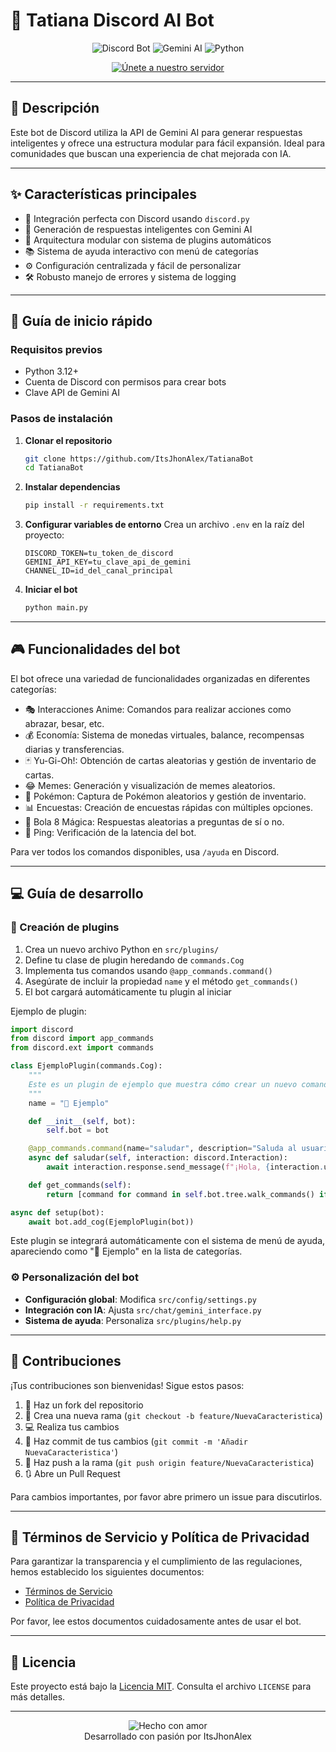 # 🤖 Tatiana Discord AI Bot

<div align="center">

![Discord Bot](https://img.shields.io/badge/Discord-Bot-7289DA?style=for-the-badge&logo=discord&logoColor=white)
![Gemini AI](https://img.shields.io/badge/Gemini-AI-4285F4?style=for-the-badge&logo=google&logoColor=white)
![Python](https://img.shields.io/badge/Python-3776AB?style=for-the-badge&logo=python&logoColor=white)

[![Únete a nuestro servidor](https://img.shields.io/badge/¡Únete%20a%20nuestro%20servidor!-7289DA?style=for-the-badge&logo=discord&logoColor=white)](https://discord.gg/2xjXpztFnY)

</div>

---

## 📌 Descripción

Este bot de Discord utiliza la API de Gemini AI para generar respuestas inteligentes y ofrece una estructura modular para fácil expansión. Ideal para comunidades que buscan una experiencia de chat mejorada con IA.

---

## ✨ Características principales

- 🔗 Integración perfecta con Discord usando `discord.py`
- 🧠 Generación de respuestas inteligentes con Gemini AI
- 🧩 Arquitectura modular con sistema de plugins automáticos
- 📚 Sistema de ayuda interactivo con menú de categorías
- ⚙️ Configuración centralizada y fácil de personalizar
- 🛠️ Robusto manejo de errores y sistema de logging

---

## 🚀 Guía de inicio rápido

### Requisitos previos

- Python 3.12+
- Cuenta de Discord con permisos para crear bots
- Clave API de Gemini AI

### Pasos de instalación

1. **Clonar el repositorio**
   ```bash
   git clone https://github.com/ItsJhonAlex/TatianaBot
   cd TatianaBot
   ```

2. **Instalar dependencias**
   ```bash
   pip install -r requirements.txt
   ```

3. **Configurar variables de entorno**
   Crea un archivo `.env` en la raíz del proyecto:
   ```
   DISCORD_TOKEN=tu_token_de_discord
   GEMINI_API_KEY=tu_clave_api_de_gemini
   CHANNEL_ID=id_del_canal_principal
   ```

4. **Iniciar el bot**
   ```bash
   python main.py
   ```

---

## 🎮 Funcionalidades del bot

El bot ofrece una variedad de funcionalidades organizadas en diferentes categorías:

- 🎭 Interacciones Anime: Comandos para realizar acciones como abrazar, besar, etc.
- 💰 Economía: Sistema de monedas virtuales, balance, recompensas diarias y transferencias.
- 🃏 Yu-Gi-Oh!: Obtención de cartas aleatorias y gestión de inventario de cartas.
- 😂 Memes: Generación y visualización de memes aleatorios.
- 🐾 Pokémon: Captura de Pokémon aleatorios y gestión de inventario.
- 📊 Encuestas: Creación de encuestas rápidas con múltiples opciones.
- 🎱 Bola 8 Mágica: Respuestas aleatorias a preguntas de sí o no.
- 🏓 Ping: Verificación de la latencia del bot.

Para ver todos los comandos disponibles, usa `/ayuda` en Discord.

---

## 💻 Guía de desarrollo

### 🔌 Creación de plugins

1. Crea un nuevo archivo Python en `src/plugins/`
2. Define tu clase de plugin heredando de `commands.Cog`
3. Implementa tus comandos usando `@app_commands.command()`
4. Asegúrate de incluir la propiedad `name` y el método `get_commands()`
5. El bot cargará automáticamente tu plugin al iniciar

Ejemplo de plugin:

```python
import discord
from discord import app_commands
from discord.ext import commands

class EjemploPlugin(commands.Cog):
    """
    Este es un plugin de ejemplo que muestra cómo crear un nuevo comando.
    """
    name = "🔧 Ejemplo"

    def __init__(self, bot):
        self.bot = bot

    @app_commands.command(name="saludar", description="Saluda al usuario")
    async def saludar(self, interaction: discord.Interaction):
        await interaction.response.send_message(f"¡Hola, {interaction.user.name}!")

    def get_commands(self):
        return [command for command in self.bot.tree.walk_commands() if command.binding == self]

async def setup(bot):
    await bot.add_cog(EjemploPlugin(bot))
```

Este plugin se integrará automáticamente con el sistema de menú de ayuda, apareciendo como "🔧 Ejemplo" en la lista de categorías.

### ⚙️ Personalización del bot

- **Configuración global**: Modifica `src/config/settings.py`
- **Integración con IA**: Ajusta `src/chat/gemini_interface.py`
- **Sistema de ayuda**: Personaliza `src/plugins/help.py` 

---

## 🤝 Contribuciones

¡Tus contribuciones son bienvenidas! Sigue estos pasos:

1. 🍴 Haz un fork del repositorio
2. 🌿 Crea una nueva rama (`git checkout -b feature/NuevaCaracteristica`)
3. 💻 Realiza tus cambios
4. 📝 Haz commit de tus cambios (`git commit -m 'Añadir NuevaCaracteristica'`)
5. 🚀 Haz push a la rama (`git push origin feature/NuevaCaracteristica`)
6. 🔃 Abre un Pull Request

Para cambios importantes, por favor abre primero un issue para discutirlos.

---

## 📜 Términos de Servicio y Política de Privacidad

Para garantizar la transparencia y el cumplimiento de las regulaciones, hemos establecido los siguientes documentos:

- [Términos de Servicio](https://itsjhonalex.github.io/TatianaBot/terms-of-service)
- [Política de Privacidad](https://itsjhonalex.github.io/TatianaBot/privacy-policy)

Por favor, lee estos documentos cuidadosamente antes de usar el bot.

---

## 📄 Licencia

Este proyecto está bajo la [Licencia MIT](https://opensource.org/licenses/MIT). Consulta el archivo `LICENSE` para más detalles.

---

<div align="center">
  <img src="https://img.shields.io/badge/Hecho%20con-❤️-ff69b4.svg" alt="Hecho con amor">
  <br>
  Desarrollado con pasión por ItsJhonAlex
</div>